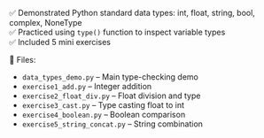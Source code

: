 <!-- Unit 03 - Data Types -->

✅ Demonstrated Python standard data types: int, float, string, bool, complex, NoneType  
✅ Practiced using `type()` function to inspect variable types  
✅ Included 5 mini exercises

📁 Files:
- `data_types_demo.py` – Main type-checking demo
- `exercise1_add.py` – Integer addition
- `exercise2_float_div.py` – Float division and type
- `exercise3_cast.py` – Type casting float to int
- `exercise4_boolean.py` – Boolean comparison
- `exercise5_string_concat.py` – String combination
